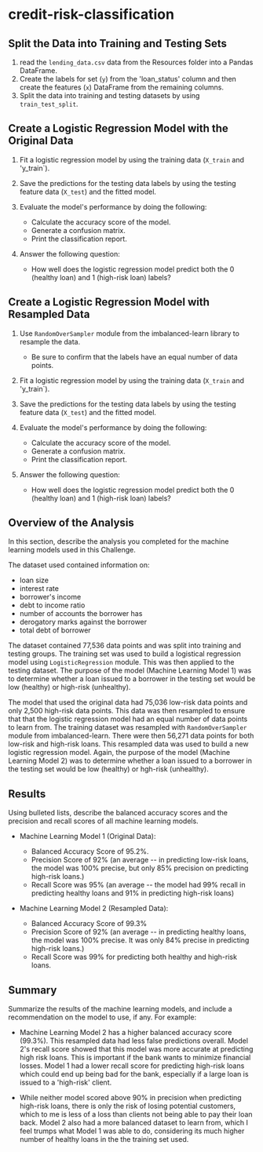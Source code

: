 # credit-risk-classification

## Split the Data into Training and Testing Sets

1. read the `lending_data.csv` data from the Resources folder into a Pandas DataFrame.
2. Create the labels for set (`y`) from the 'loan_status' column and then create the features (`x`) DataFrame from the remaining columns. 
3. Split the data into training and testing datasets by using `train_test_split`. 


## Create a Logistic Regression Model with the Original Data

1. Fit a logistic regression model by using the training data (`X_train` and 'y_train`). 
2. Save the predictions for the testing data labels by using the testing feature data (`X_test`) and the fitted model. 
3. Evaluate the model's performance by doing the following:
   * Calculate the accuracy score of the model. 
   * Generate a confusion matrix. 
   * Print the classification report. 

4. Answer the following question:
   * How well does the logistic regression model predict both the 0 (healthy loan) and 1 (high-risk loan) labels?

## Create a Logistic Regression Model with Resampled Data

1. Use `RandomOverSampler` module from the imbalanced-learn library to resample the data.
   * Be sure to confirm that the labels have an equal number of data points.
2. Fit a logistic regression model by using the training data (`X_train` and 'y_train`). 
3. Save the predictions for the testing data labels by using the testing feature data (`X_test`) and the fitted model. 
4. Evaluate the model's performance by doing the following:
   * Calculate the accuracy score of the model. 
   * Generate a confusion matrix. 
   * Print the classification report. 

4. Answer the following question:
   * How well does the logistic regression model predict both the 0 (healthy loan) and 1 (high-risk loan) labels?


## Overview of the Analysis

In this section, describe the analysis you completed for the machine learning models used in this Challenge. 

The dataset used contained information on:
  * loan size
  * interest rate
  * borrower's income
  * debt to income ratio
  * number of accounts the borrower has
  * derogatory marks against the borrower
  * total debt of borrower

The dataset contained 77,536 data points and was split into training and testing groups. The training set was used to build a logistical regression model using `LogisticRegression` module. This was then applied to the testing dataset. The purpose of the model (Machine Learning Model 1) was to determine whether a loan issued to a borrower in the testing set would be low (healthy) or high-risk (unhealthy). 

The model that used the original data had 75,036 low-risk data points and only 2,500 high-risk data points. This data was then resampled to ensure that that the logistic regression model had an equal number of data points to learn from. The training dataset was resampled with `RandomOverSampler` module from imbalanced-learn. There were then 56,271 data points for both low-risk and high-risk loans. This resampled data was used to build a new logistic regression model. Again, the purpose of the model (Machine Learning Model 2) was to determine whether a loan issued to a borrower in the testing set would be low (healthy) or hgh-risk (unhealthy). 

## Results

Using bulleted lists, describe the balanced accuracy scores and the precision and recall scores of all machine learning models.

* Machine Learning Model 1 (Original Data):
  * Balanced Accuracy Score of 95.2%. 
  * Precision Score of 92% (an average -- in predicting low-risk loans, the model was 100% precise, but only 85% precision on predicting high-risk loans.)
  * Recall Score was 95% (an average --  the model had 99% recall in predicting healthy loans and 91% in predicting high-risk loans)


* Machine Learning Model 2 (Resampled Data):
  * Balanced Accuracy Score of 99.3%
  * Precision Score of 92% (an average -- in predicting healthy loans, the model was 100% precise. It was only 84% precise in predicting high-risk loans.)
  * Recall Score was 99% for predicting both healthy and high-risk loans. 

## Summary

Summarize the results of the machine learning models, and include a recommendation on the model to use, if any. For example:

* Machine Learning Model 2 has a higher balanced accuracy score (99.3%). This resampled data had less false predictions overall. Model 2's recall score showed that this model was more accurate at predicting high risk loans. This is important if the bank wants to minimize financial losses. Model 1 had a lower recall score for predicting high-risk loans which could end up being bad for the bank, especially if a large loan is issued to a 'high-risk' client.

* While neither model scored above 90% in precision when predicting high-risk loans, there is only the risk of losing potential customers, which to me is less of a loss than clients not being able to pay their loan back. Model 2 also had a more balanced dataset to learn from, which I feel trumps what Model 1 was able to do, considering its much higher number of healthy loans in the the training set used. 
